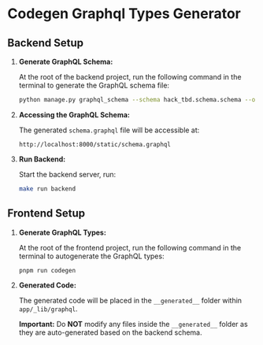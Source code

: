 # Codegen Graphql Types Generator

## Backend Setup

1. **Generate GraphQL Schema:**

   At the root of the backend project, run the following command in the terminal to generate the GraphQL schema file:

   ```bash
   python manage.py graphql_schema --schema hack_tbd.schema.schema --out project/static/schema.graphql
   ```

2. **Accessing the GraphQL Schema:**

   The generated `schema.graphql` file will be accessible at:

   ```
   http://localhost:8000/static/schema.graphql
   ```

3. **Run Backend:**

   Start the backend server, run:

   ```bash
   make run backend
   ```

## Frontend Setup

1. **Generate GraphQL Types:**

   At the root of the frontend project, run the following command in the terminal to autogenerate the GraphQL types:

   ```bash
   pnpm run codegen
   ```

2. **Generated Code:**

   The generated code will be placed in the `__generated__` folder within `app/_lib/graphql`.

   **Important:** Do **NOT** modify any files inside the `__generated__` folder as they are auto-generated based on the backend schema.

